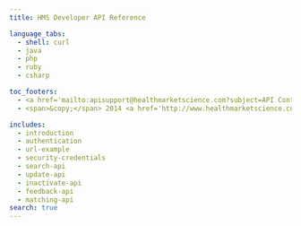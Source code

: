 ```yaml
---
title: HMS Developer API Reference

language_tabs:
  - shell: curl
  - java
  - php
  - ruby
  - csharp

toc_footers:
  - <a href='mailto:apisupport@healthmarketscience.com?subject=API Contract Information'>Sign Up for a Developer Key</a>
  - <span>&copy;</span> 2014 <a href='http://www.healthmarketscience.com'>Health Market Science Inc.</a>

includes:
  - introduction
  - authentication
  - url-example
  - security-credentials
  - search-api
  - update-api
  - inactivate-api
  - feedback-api
  - matching-api
search: true
---
```






